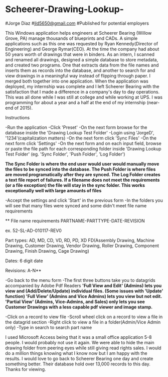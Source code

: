 # Scheerer-Drawing-Lookup-
#Jorge Diaz
#jld5650@gmail.com
#Published for potential employers

This Windows application helps engineers at Scheerer Bearing (Willow Grove, PA) manage thousands of blueprints and CADs.
A simple applications such as this one was requested by Ryan Kennedy(Director of Engineering) and George Rymar(CEO).
At the time the company had about 50 years worth of drawings that were in binders. As an intern, I scanned and renamed all drawings,
designed a simple database to store metadata, and created two programs. One that extracts data from the file names and inserts them
as records into the database, and another to search for and view drawings in a meaningful way instead of flipping through paper. 
I merged both together into one application. When the application was deployed, my internship was complete and I left Scheerer Bearing 
with the satisfaction that I made a difference in a company's day to day operations. This was all done while I was still at college and while
working at UPS. I was programming for about a year and a half at the end of my internship (near-end of 2015).

Instructions 

-Run the application
-Click 'Preset'
-On the next form browse for the database inside the 'Drawing Lookup Test Folder'
-Login using 'JorgeD', '1234'(capitalization matters)
-On the next form click 'Sync Files'
-On the next form click 'Settings'
-On the next form and on each input field, browse or paste the file path for each  corresponding folder inside 'Drawing Lookup Test Folder'
(eg. 'Sync Folder', 'Push Folder', 'Log Folder')

**The Sync Folder is where the end user would user would manually move the files to be synced into the database. The Push Folder is where files
are moved programatically after they are synced. The Log Folder creates a text file report of failures. If a filename does not meet the requirements
(or a file exception) the file will stay in the sync folder. This works exceptionally well with large amounts of files**

-Accept the settings and click 'Start' in the previous form
-In the folders you will see that many files were synced and some didn't meet file name requirements

** File name requirements
PARTNAME-PARTTYPE-DATE-REVISION

ex. 52-SL-AD-010117-REV0

Part types: AD, MD, CD, VD, RD, PD, XD FD(Assembly Drawing, Machine Drawing, Customer Drawing, Vendor Drawing, 
Roller Drawing, Component Drawing, Finish Drawing, Cage Drawing)

Dates: 6 digit date

Revisions: A-N**

-Go back to the menu form
-The first three buttons take you to datagrids accompanied by Adobe Pdf Readers
**'Full View and Edit' (Admins) lets you view and (Add/Delete/Update) individual files. (Some issues with 'Update' function)
  'Full View' (Admins and Vice Admins) lets you view but not edit.
  'Partial View' (Admins, Vice-Admins, and Sales) only lets you see Customer Drawings with a less capable pdf viewer and image stamp.**

-Click on a record to view file
-Scroll wheel click on a record to view a file in the datagrid section
-Right click to view a file in a folder(Admin/Vice Admin only)
-Type in search to search part name

I used Microsoft Access being that it was a small office application 5-8 people. I would probably not use it again. We were able to hide the main drawing folder 
from peering eyes while still giving read rights sales. I would do a million things knowing what I know now but I am happy with the results. I would
love to go back to Scheerer Bearing one day and create something better. Their database hold over 13,000 records to this day. Thanks for viewing.







